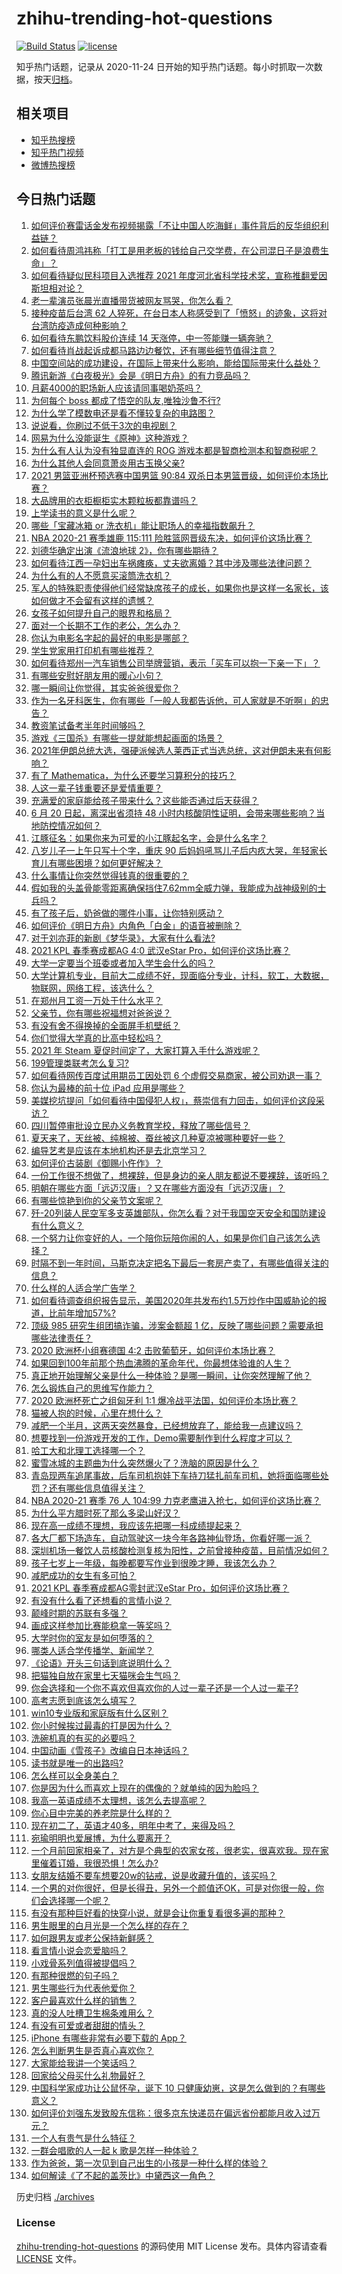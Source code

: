 # zhihu-trending-hot-questions

[![Build Status](https://github.com/justjavac/zhihu-trending-hot-questions/workflows/ci/badge.svg?branch=master)](https://github.com/justjavac/zhihu-trending-hot-questions/actions)
[![license](https://img.shields.io/github/license/justjavac/zhihu-trending-hot-questions)](https://github.com/justjavac/zhihu-trending-hot-questions/blob/master/LICENSE)

知乎热门话题，记录从 2020-11-24 日开始的知乎热门话题。每小时抓取一次数据，按天[归档](./archives)。

## 相关项目

- [知乎热搜榜](https://github.com/justjavac/zhihu-trending-top-search)
- [知乎热门视频](https://github.com/justjavac/zhihu-trending-hot-video)
- [微博热搜榜](https://github.com/justjavac/weibo-trending-hot-search)

## 今日热门话题

<!-- BEGIN -->
<!-- 最后更新时间 Sun Jun 20 2021 19:01:39 GMT+0800 (China Standard Time) -->

1. [如何评价赛雷话金发布视频揭露「不让中国人吃海鲜」事件背后的反华组织利益链？](https://www.zhihu.com/question/465827983)
2. [如何看待周鸿祎称「打工是用老板的钱给自己交学费，在公司混日子是浪费生命」？](https://www.zhihu.com/question/465936066)
3. [如何看待疑似民科项目入选推荐 2021
   年度河北省科学技术奖，宣称推翻爱因斯坦相对论？](https://www.zhihu.com/question/465966475)
4. [老一辈演员张晨光直播带货被网友骂哭，你怎么看？](https://www.zhihu.com/question/465922667)
5. [接种疫苗后台湾 62
   人猝死，在台日本人称感受到了「愤怒」的迹象，这将对台湾防疫造成何种影响？](https://www.zhihu.com/question/466110239)
6. [如何看待东鹏饮料股价连续 14 天涨停，中一签能赚一辆奔驰？](https://www.zhihu.com/question/465492977)
7. [如何看待肖战起诉成都马路边边餐饮，还有哪些细节值得注意？](https://www.zhihu.com/question/465777508)
8. [中国空间站的成功建设，在国际上带来什么影响，能给国际带来什么益处？](https://www.zhihu.com/question/465703732)
9. [腾讯新游《白夜极光》会是《明日方舟》的有力竞品吗？](https://www.zhihu.com/question/465575252)
10. [月薪4000的职场新人应该请同事喝奶茶吗？](https://www.zhihu.com/question/466090577)
11. [为何每个 boss 都成了悟空的队友,唯独沙鲁不行?](https://www.zhihu.com/question/464605306)
12. [为什么学了模数电还是看不懂较复杂的电路图？](https://www.zhihu.com/question/432824969)
13. [说说看，你刷过不低于3次的电视剧？](https://www.zhihu.com/question/457564696)
14. [网易为什么没能诞生《原神》这种游戏？](https://www.zhihu.com/question/462790812)
15. [为什么有人认为没有独显直连的 ROG
    游戏本都是智商检测本和智商税呢？](https://www.zhihu.com/question/465832825)
16. [为什么其他人会同意萧炎用古玉换父亲?](https://www.zhihu.com/question/461293306)
17. [2021 男篮亚洲杯预选赛中国男篮 90:84
    双杀日本男篮晋级，如何评价本场比赛？](https://www.zhihu.com/question/465993602)
18. [大品牌用的衣柜橱柜实木颗粒板都靠谱吗？](https://www.zhihu.com/question/271313928)
19. [上学读书的意义是什么呢？](https://www.zhihu.com/question/463575351)
20. [哪些「宝藏冰箱 or 洗衣机」能让职场人的幸福指数飙升？](https://www.zhihu.com/question/460520767)
21. [NBA 2020-21 赛季雄鹿 115:111
    险胜篮网晋级东决，如何评价这场比赛？](https://www.zhihu.com/question/466072954)
22. [刘德华确定出演《流浪地球 2》，你有哪些期待？](https://www.zhihu.com/question/465932631)
23. [如何看待江西一孕妇出车祸瘫痪，丈夫欲离婚？其中涉及哪些法律问题？](https://www.zhihu.com/question/465900205)
24. [为什么有的人不愿意买滚筒洗衣机？](https://www.zhihu.com/question/393287010)
25. [军人的特殊职责使得他们经常缺席孩子的成长，如果你也是这样一名家长，该如何做才不会留有这样的遗憾？](https://www.zhihu.com/question/462405175)
26. [女孩子如何提升自己的眼界和格局？](https://www.zhihu.com/question/443769667)
27. [面对一个长期不工作的老公，怎么办？](https://www.zhihu.com/question/403831716)
28. [你认为电影名字起的最好的电影是哪部？](https://www.zhihu.com/question/464066501)
29. [学生党家用打印机有哪些推荐？](https://www.zhihu.com/question/265997721)
30. [如何看待郑州一汽车销售公司举牌营销，表示「买车可以抱一下亲一下」？](https://www.zhihu.com/question/465898157)
31. [有哪些安慰好朋友用的暖心小句？](https://www.zhihu.com/question/423693212)
32. [哪一瞬间让你觉得，其实爸爸很爱你？](https://www.zhihu.com/question/465743920)
33. [作为一名牙科医生，你有哪些「一般人我都告诉他，可人家就是不听啊」的忠告？](https://www.zhihu.com/question/56477060)
34. [教资笔试备考半年时间够吗？](https://www.zhihu.com/question/460126171)
35. [游戏《三国杀》有哪些一提就能想起画面的场景？](https://www.zhihu.com/question/464961456)
36. [2021年伊朗总统大选，强硬派候选人莱西正式当选总统，这对伊朗未来有何影响？](https://www.zhihu.com/question/465948308)
37. [有了 Mathematica，为什么还要学习算积分的技巧？](https://www.zhihu.com/question/465906679)
38. [人这一辈子钱重要还是爱情重要？](https://www.zhihu.com/question/465525426)
39. [充满爱的家庭能给孩子带来什么？这些能否通过后天获得？](https://www.zhihu.com/question/465547566)
40. [6 月 20 日起，离深出省须持 48
    小时内核酸阴性证明，会带来哪些影响？当地防控情况如何？](https://www.zhihu.com/question/466006647)
41. [江豚征名：如果你来为可爱的小江豚起名字，会是什么名字？](https://www.zhihu.com/question/465558759)
42. [八岁儿子一上午只写十个字，重庆 90
    后妈妈吼骂儿子后内疚大哭，年轻家长育儿有哪些困境？如何更好解决？](https://www.zhihu.com/question/465723069)
43. [什么事情让你突然觉得钱真的很重要的？](https://www.zhihu.com/question/462698824)
44. [假如我的头盖骨能零距离确保挡住7.62mm全威力弹，我能成为战神级别的士兵吗？](https://www.zhihu.com/question/444459120)
45. [有了孩子后，奶爸做的哪件小事，让你特别感动？](https://www.zhihu.com/question/464550144)
46. [如何评价《明日方舟》内角色「白金」的语音被删除？](https://www.zhihu.com/question/465970918)
47. [对于刘亦菲的新剧《梦华录》，大家有什么看法?](https://www.zhihu.com/question/463716425)
48. [2021 KPL 春季赛成都AG 4:0 武汉eStar
    Pro，如何评价这场比赛？](https://www.zhihu.com/question/466024468)
49. [大学一定要当个班委或者加入学生会什么的吗？](https://www.zhihu.com/question/461953477)
50. [大学计算机专业，目前大二成绩不好，现面临分专业，计科，软工，大数据，物联网，网络工程，该选什么？](https://www.zhihu.com/question/461632323)
51. [在郑州月工资一万处于什么水平？](https://www.zhihu.com/question/321818772)
52. [父亲节，你有哪些祝福想对爸爸说？](https://www.zhihu.com/question/464551221)
53. [有没有舍不得换掉的全面屏手机壁纸？](https://www.zhihu.com/question/420662927)
54. [你们觉得大学真的比高中轻松吗？](https://www.zhihu.com/question/460551661)
55. [2021 年 Steam 夏促时间定了，大家打算入手什么游戏呢？](https://www.zhihu.com/question/456973633)
56. [199管理类联考怎么复习?](https://www.zhihu.com/question/396397053)
57. [如何看待网传百度试用期员工因处罚 6
    个虚假交易商家，被公司劝退一事？](https://www.zhihu.com/question/465745130)
58. [你认为最棒的前十位 iPad 应用是哪些？](https://www.zhihu.com/question/34453138)
59. [美媒挖坑提问「如何看待中国侵犯人权」，蔡崇信有力回击，如何评价这段采访？](https://www.zhihu.com/question/465932695)
60. [四川暂停审批设立民办义务教育学校，释放了哪些信号？](https://www.zhihu.com/question/465529577)
61. [夏天来了，天丝被、纯棉被、蚕丝被这几种夏凉被哪种要好一些？](https://www.zhihu.com/question/29937440)
62. [编导艺考是应该在本地机构还是去北京学习？](https://www.zhihu.com/question/457918712)
63. [如何评价古装剧《御赐小仵作》？](https://www.zhihu.com/question/457117887)
64. [一份工作很不想做了，想裸辞，但是身边的亲人朋友都说不要裸辞，该听吗？](https://www.zhihu.com/question/460590926)
65. [明朝在哪些方面「远迈汉唐」？又在哪些方面没有「远迈汉唐」？](https://www.zhihu.com/question/333489900)
66. [有哪些惊艳到你的父亲节文案呢？](https://www.zhihu.com/question/464228381)
67. [歼-20列装人民空军多支英雄部队，你怎么看？对于我国空天安全和国防建设有什么意义？](https://www.zhihu.com/question/465781827)
68. [一个努力让你变好的人，一个陪你玩陪你闹的人，如果是你们自己该怎么选择？](https://www.zhihu.com/question/464726557)
69. [时隔不到一年时间，马斯克决定把名下最后一套房产卖了，有哪些值得关注的信息？](https://www.zhihu.com/question/465124442)
70. [什么样的人适合学广告学？](https://www.zhihu.com/question/24114457)
71. [如何看待调查组织报告显示，美国2020年共发布约1.5万炒作中国威胁论的报道，比前年增加57%?](https://www.zhihu.com/question/465877952)
72. [顶级 985 研究生组团搞诈骗，涉案金额超 1
    亿，反映了哪些问题？需要承担哪些法律责任？](https://www.zhihu.com/question/465557339)
73. [2020 欧洲杯小组赛德国 4:2
    击败葡萄牙，如何评价本场比赛？](https://www.zhihu.com/question/466062228)
74. [如果回到100年前那个热血沸腾的革命年代，你最想体验谁的人生？](https://www.zhihu.com/question/460118166)
75. [真正地开始理解父亲是什么一种体验？是哪一瞬间，让你突然理解了他？](https://www.zhihu.com/question/47606616)
76. [怎么锻炼自己的思维写作能力？](https://www.zhihu.com/question/454559985)
77. [2020 欧洲杯死亡之组匈牙利 1:1
    爆冷战平法国，如何评价本场比赛？](https://www.zhihu.com/question/465967890)
78. [猫被人抱的时候，心里在想什么？](https://www.zhihu.com/question/463390158)
79. [减肥一个半月，这两天突然暴食，已经想放弃了，能给我一点建议吗？](https://www.zhihu.com/question/460226695)
80. [想要找到一份游戏开发的工作，Demo需要制作到什么程度才可以？](https://www.zhihu.com/question/458749690)
81. [哈工大和北理工选择哪一个？](https://www.zhihu.com/question/329076452)
82. [蜜雪冰城的主题曲为什么突然爆火了？洗脑的原因是什么？](https://www.zhihu.com/question/464996660)
83. [青岛现两车追尾事故，后车司机抱娃下车持刀猛扎前车司机，她将面临哪些处罚？还有哪些信息值得关注？](https://www.zhihu.com/question/465539331)
84. [NBA 2020-21 赛季 76 人 104:99
    力克老鹰进入抢七，如何评价这场比赛？](https://www.zhihu.com/question/465879543)
85. [为什么平方腊时死了那么多梁山好汉？](https://www.zhihu.com/question/459476694)
86. [现在高一成绩不理想，我应该先把哪一科成绩提起来？](https://www.zhihu.com/question/460555751)
87. [各大厂都下场造车，自动驾驶这一块今年各路神仙登场，你看好哪一派？](https://www.zhihu.com/question/449638288)
88. [深圳机场一餐饮人员核酸检测复核为阳性，之前曾接种疫苗，目前情况如何？](https://www.zhihu.com/question/465742318)
89. [孩子七岁上一年级，每晚都要写作业到很晚才睡，我该怎么办？](https://www.zhihu.com/question/453264257)
90. [减肥成功的女生有多可怕？](https://www.zhihu.com/question/286406704)
91. [2021 KPL 春季赛成都AG零封武汉eStar
    Pro，如何评价这场比赛？](https://www.zhihu.com/question/466022827)
92. [有没有什么看了还想看的言情小说？](https://www.zhihu.com/question/348095356)
93. [颠峰时期的苏联有多强？](https://www.zhihu.com/question/35905985)
94. [画成这样参加比赛能稳拿一等奖吗？](https://www.zhihu.com/question/460339045)
95. [大学时你的室友是如何堕落的？](https://www.zhihu.com/question/351402740)
96. [哪类人适合学传播学、新闻学？](https://www.zhihu.com/question/358819557)
97. [《论语》开头三句话到底说明什么？](https://www.zhihu.com/question/458542584)
98. [把猫独自放在家里七天猫咪会生气吗？](https://www.zhihu.com/question/297157565)
99. [你会选择和一个你不喜欢但喜欢你的人过一辈子还是一个人过一辈子?](https://www.zhihu.com/question/461105913)
100. [高考志愿到底该怎么填写？](https://www.zhihu.com/question/409122324)
101. [win10专业版和家庭版有什么区别？](https://www.zhihu.com/question/51633999)
102. [你小时候挨过最毒的打是因为什么？](https://www.zhihu.com/question/387847644)
103. [洗碗机真的有买的必要吗？](https://www.zhihu.com/question/460686191)
104. [中国动画《雪孩子》改编自日本神话吗？](https://www.zhihu.com/question/465234646)
105. [读书就是唯一的出路吗?](https://www.zhihu.com/question/461143396)
106. [怎么样可以全身美白？](https://www.zhihu.com/question/24969320)
107. [你是因为什么而喜欢上现在的偶像的？就单纯的因为脸吗？](https://www.zhihu.com/question/457095758)
108. [我高一英语成绩不太理想，该怎么去提高呢？](https://www.zhihu.com/question/463008113)
109. [你心目中完美的养老院是什么样的？](https://www.zhihu.com/question/403290284)
110. [现在初二了，英语才40多，明年中考了，来得及吗？](https://www.zhihu.com/question/463442997)
111. [宛瑜明明也爱展博，为什么要离开？](https://www.zhihu.com/question/443423809)
112. [一个月前回家相亲了，对方是个典型的农家女孩，很老实，很喜欢我。现在家里催着订婚，我很恐惧！怎么办?](https://www.zhihu.com/question/465677410)
113. [女朋友结婚不要车想要20w的钻戒，说是收藏升值的，该买吗？](https://www.zhihu.com/question/460481721)
114. [一个男的对你很好，但是长得丑，另外一个颜值还OK，可是对你很一般，你们会选择哪一个呢？](https://www.zhihu.com/question/463039719)
115. [有没有那种巨好看的快穿小说，就是会让你重复看很多遍的那种？](https://www.zhihu.com/question/384160568)
116. [男生眼里的白月光是一个怎么样的存在？](https://www.zhihu.com/question/277228908)
117. [如何跟男友或老公保持新鲜感？](https://www.zhihu.com/question/323121337)
118. [看言情小说会恋爱脑吗？](https://www.zhihu.com/question/459727415)
119. [小戏骨系列值得被提倡吗？](https://www.zhihu.com/question/354286546)
120. [有那种很燃的句子吗？](https://www.zhihu.com/question/457916101)
121. [男生哪些行为代表他爱你？](https://www.zhihu.com/question/460665781)
122. [客户最喜欢什么样的销售？](https://www.zhihu.com/question/379701960)
123. [真的没人吐槽卫生棉条难用么？](https://www.zhihu.com/question/300142490)
124. [有没有可爱或者甜甜的情头？](https://www.zhihu.com/question/391413854)
125. [iPhone 有哪些非常有必要下载的 App？](https://www.zhihu.com/question/28306141)
126. [怎么判断男生是否真心喜欢你？](https://www.zhihu.com/question/431695365)
127. [大家能给我讲一个笑话吗？](https://www.zhihu.com/question/464776360)
128. [回家给父母买什么礼物最好？](https://www.zhihu.com/question/19553791)
129. [中国科学家成功让公鼠怀孕，诞下 10
     只健康幼崽，这是怎么做到的？有哪些意义？](https://www.zhihu.com/question/465862552)
130. [如何评价刘强东发致股东信称：很多京东快递员在偏远省份都能月收入过万元？](https://www.zhihu.com/question/465738678)
131. [一个人有贵气是什么特征？](https://www.zhihu.com/question/61071183)
132. [一群会唱歌的人一起 k 歌是怎样一种体验？](https://www.zhihu.com/question/34563032)
133. [作为爸爸，第一次见到自己出生的小孩是一种什么样的体验？](https://www.zhihu.com/question/352453251)
134. [如何解读《了不起的盖茨比》中黛西这一角色？](https://www.zhihu.com/question/464349748)

<!-- END -->

历史归档 [./archives](./archives)

### License

[zhihu-trending-hot-questions](https://github.com/justjavac/zhihu-trending-hot-questions)
的源码使用 MIT License 发布。具体内容请查看 [LICENSE](./LICENSE) 文件。
